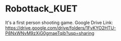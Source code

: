 # Robottack_KUET
It's a first person shooting game.
Google Drive Link:
https://drive.google.com/drive/folders/1FvKYO2HTU-P8NxWNvM9zXiG0gmaeTqib?usp=sharing
